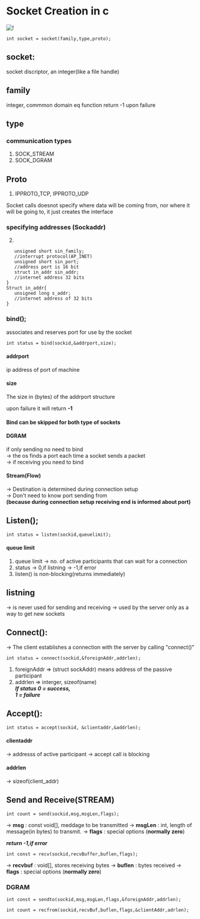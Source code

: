 # Socket Creation in c

![!](/home/ritesh/Downloads/socket-programming-in-c-or-cpp.png "Socket Creation")

```
int socket = socket(family,type,proto);
```
## socket:
socket discriptor, an integer(like a file handle)

## family
integer, commmon domain eq
function return  -1 upon failure

## type
### communication types
1. SOCK_STREAM
2. SOCK_DGRAM

## Proto
1. IPPROTO_TCP, IPPROTO_UDP


Socket calls doesnot specify where data will be coming from, nor where it will be going to, it just creates the interface

### specifying addresses (Sockaddr)
2.
 ```Struct sockaddr_in{
    unsigned short sin_family;
    //interrupt protocol(AP_INET)
    unsigned short sin_port;
    //address port is 16 bit
    struct in_addr sin_addr;
    //internet address 32 bits
}
Struct in_addr{
    unsigned long s_addr;
    //internet address of 32 bits
}
```

### bind();
associates and reserves port for use by the socket

```
int status = bind(sockid,&addrport,size);
```
#### addrport 
ip address of port of machine

#### size 
The size in (bytes) of the addrport structure

upon failure it will return **-1**

#### Bind can be skipped for both type of sockets

#### DGRAM
if only sending no need to bind <br>
-> the os finds a port each time a socket sends a packet<br>
-> if receiving you need to bind 

#### Stream(Flow)
-> Destination is determined during connection setup <br>
-> Don't need to know port sending from <br> **(because during connection setup receiving end is informed about port)**

## Listen();
```
int status = listen(sockid,queuelimit);
```
#### queue limit
1. queue limit -> no. of active participants that can wait for a connection
2. status -> 0,if listning
          -> -1,if error
3. listen() is non-blocking(returns immediately)

## listning
-> is never used for sending and receiving
-> used by the server only as a way to get new sockets


## Connect():
-> The client establishes a connection with the server by calling "connect()"

```
int status = connect(sockid,&foreignAddr,addrlen);
```
1. foreignAddr => (struct sockAddr) means address of the passive participant 
2. addrlen => interger, sizeof(name) <br>
**_If status 0 = success, <br>1 = failure_** 

## Accept():
```
int status = accept(sockid, &clientaddr,&addrlen);
```
#### clientaddr
-> addresss of active participant
-> accept call is blocking

#### addrlen
-> sizeof(client_addr)


## Send and Receive(STREAM)
```
int count = send(sockid,msg,msgLen,flags);
```
-> **msg** : const void[], meddage to be transmitted
-> **msgLen** : int, length of message(in bytes) to transmit.
-> **flags** : special options (**normally zero**)

**_return -1,if error_**

```
int const = recv(sockid,recvBuffer,buflen,flags);
```

-> **recvbuf** : void[], stores receiving bytes
-> **buflen** : bytes received
-> **flags** : special options (**normally zero**)

### DGRAM
```
int const = sendto(sockid,msg,msgLen,flags,&foreignAddr,addrlen);
```
```
int count = recfrom(sockid,recvBuf,buflen,flags,&clientAddr,adrlen);
```